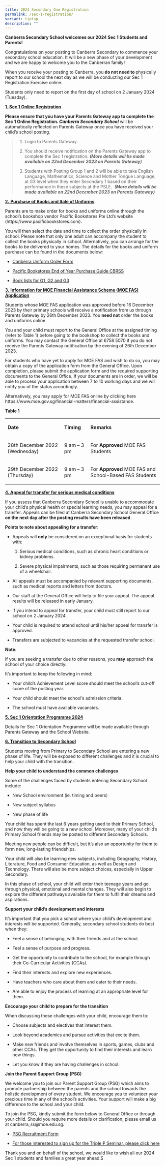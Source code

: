 ```yaml
---
title: 2024 Secondary One Registration
permalink: /sec-1-registration/
variant: tiptap
description: ""
---
```

<p><strong>Canberra Secondary School welcomes our 2024 Sec 1 Students and Parents!</strong></p><p>Congratulations on your posting to Canberra Secondary to commence your secondary school education. It will be a new phase of your development and we are happy to welcome you to the Canberran family!</p><p>When you receive your posting to Canberra, you&nbsp;<strong>do not need to </strong>physically report to our school the next day as we will be conducting our Sec 1 Registration Exercise online.</p><p>Students only need to report on the first day of school on 2 January 2024 (Tuesday).</p><p></p><p><strong><u>1. Sec 1 Online Registration</u></strong></p><p><strong>Please ensure that you have your Parents Gateway app to complete the Sec 1 Online Registration. <em>Canberra Secondary School</em></strong> will be automatically reflected on Parents Gateway once you have received your child’s school posting.</p><blockquote><p></p><ol data-tight="true" class="tight"><li><p>Login to Parents Gateway.&nbsp;</p></li><li><p>You should receive notification on the Parents Gateway app to complete the Sec 1 registration. <strong><em>(More details will be made available on 22nd December 2023 on Parents Gateway)</em></strong></p></li><li><p>Students with Posting Group 1 and 2 will be able to take English Language, Mathematics, Science and Mother Tongue Language, at G3 level when they enter Secondary 1 based on their performance in these subjects at the PSLE.&nbsp; <strong><em>(More details will be made available on 22nd December 2023 on Parents Gateway)</em></strong></p></li></ol></blockquote><p></p><p><strong><u>2.</u></strong><u> </u><strong><u>Purchase of Books and Sale of Uniforms</u></strong></p><p>Parents are to make order for books and uniforms online through the school’s bookshop vendor Pacific Bookstores Pte Ltd’s website (<a rel="noopener noreferrer nofollow" target="_blank">https://www.pacificbookstores.com</a>).</p><p>You will then select the date and time to collect the order physically in school. Please note that only one adult can accompany the student to collect the books physically in school. Alternatively, you can arrange for the books to be delivered to your homes. The details for the books and uniform purchase can be found in the documents below:</p><ul data-tight="true" class="tight"><li><p><a href="/files/2024/1_CBRSS_UNIFORM_ORDER_FORM_2024.pdf" rel="noopener noreferrer nofollow" target="_blank">Canberra Uniform Order Form</a></p></li><li><p><a href="/files/PACIFIC BOOKSTORES END OF YEAR PURCHASE GUIDE CBRSS.pdf" rel="noopener noreferrer nofollow" target="_blank">Pacific Bookstores End of Year Purchase Guide CBRSS</a></p></li><li><p><a href="/files/2024/2_S1_2024.pdf" rel="noopener noreferrer nofollow" target="_blank">Book lists for G1, G2 and G3</a></p></li></ul><p></p><p><strong><u>3.</u></strong><u>&nbsp;</u><strong><u>Information for MOE Financial Assistance Scheme (MOE FAS) Application</u></strong></p><p>Students whose MOE FAS application was approved before 16 December 2023 by their primary schools will receive a notification from us through Parents Gateway by 26th December 2023. You <strong>need not</strong> order the books and uniforms online.&nbsp;</p><p>You and your child must report to the General Office at the assigned timing (refer to Table 1) before going to the bookshop to collect the books and uniforms.&nbsp;You may contact the General Office at 6758 5070 if you do not receive the Parents Gateway notification by the evening of 26th December 2023.</p><p>For students who have yet to apply for MOE FAS and wish to do so, you may obtain a copy of the application form from the General Office. Upon completion, please submit the application form and the required supporting documents to the General Office.&nbsp;If your documents are in order, we will be able to process your application between 7 to 10 working days and we will notify you of the status accordingly.</p><p>Alternatively, you may apply for MOE FAS online by clicking here <a rel="noopener noreferrer nofollow" target="_blank">https://www.moe.gov.sg/financial-matters/financial-assistance</a>.</p><p></p><p><strong>Table 1</strong></p><table><tbody><tr><td rowspan="1" colspan="1"><p><strong>Date</strong></p></td><td rowspan="1" colspan="1"><p><strong>Timing</strong></p></td><td rowspan="1" colspan="1"><p><strong>Remarks</strong></p></td></tr><tr><td rowspan="1" colspan="1"><p>28th December 2022 (Wednesday)</p></td><td rowspan="1" colspan="1"><p>9 am – 3 pm</p></td><td rowspan="1" colspan="1"><p>For <strong>Approved</strong> MOE FAS Students</p></td></tr><tr><td rowspan="1" colspan="1"><p>29th December 2022 (Thursday)</p></td><td rowspan="1" colspan="1"><p>9 am – 3 pm</p></td><td rowspan="1" colspan="1"><p>For <strong>Approved</strong> MOE FAS and School-Based FAS Students</p></td></tr></tbody></table><p></p><p><strong><u>4. Appeal for transfer for serious medical conditions</u></strong></p><p>If you assess that Canberra Secondary School is unable to accommodate your child’s physical health or special learning needs, you may appeal for a transfer. Appeals can be filed at Canberra Secondary School&nbsp;General Office <strong>on the next day after the posting results have been released</strong>.</p><p></p><p><strong>Points to note about appealing for a transfer:</strong></p><ul data-tight="true" class="tight"><li><p>Appeals will&nbsp;<strong>only</strong>&nbsp;be considered on an exceptional basis for students with:</p><ol data-tight="true" class="tight"><li><p>Serious medical conditions, such as chronic heart conditions or kidney problems.</p></li><li><p>Severe physical impairments, such as those requiring permanent use of a wheelchair.</p></li></ol></li><li><p>All appeals must be accompanied by relevant supporting documents, such as medical reports and letters from doctors.</p></li><li><p>Our staff at the General Office will help to file your appeal. The appeal results will be released in early January.</p></li><li><p>If you intend to appeal for transfer, your child must still report to our school on 2 January 2024.</p></li><li><p>Your child is required to attend school until his/her appeal for transfer is approved.</p></li><li><p>Transfers are subjected to vacancies at the requested transfer school.</p></li></ul><p></p><p><strong>Note:</strong></p><p>If you are seeking a transfer due to other reasons, you&nbsp;<strong>may</strong>&nbsp;approach the school of your choice directly.</p><p>It’s important to keep the following in mind:</p><ul data-tight="true" class="tight"><li><p>Your child’s Achievement Level score should meet the school’s cut-off score of the posting year.</p></li><li><p>Your child should meet the school’s admission criteria.</p></li><li><p>The school must have available vacancies.</p></li></ul><p></p><p><strong><u>5. Sec 1 Orientation Programme 2024</u></strong></p><p>Details for Sec 1 Orientation Programme will be made available through Parents Gateway and the School Website.</p><p><strong><u>6. Transition to Secondary School</u></strong></p><p>Students moving from Primary to Secondary School are entering a new phase of life. They will be exposed to different challenges and it is crucial to help your child with the transition.</p><p></p><p><strong>Help your child to understand the common challenges</strong></p><p>Some of the challenges faced by students entering Secondary School include:</p><ul data-tight="true" class="tight"><li><p>New School environment (ie. timing and peers)</p></li><li><p>New subject syllabus</p></li><li><p>New phase of life</p></li></ul><p>Your child has spent the last 6 years getting used to their Primary School, and now they will be going to a new school. Moreover, many of your child’s Primary School friends may be posted to different Secondary Schools.</p><p>Meeting new people can be difficult, but it’s also an opportunity for them to form new, long-lasting friendships.</p><p>Your child will also be learning new subjects, including Geography, History, Literature, Food and Consumer Education, as well as Design and Technology. There will also be more subject choices, especially in Upper Secondary.</p><p>In this phase of school, your child will enter their teenage years and go through physical, emotional and mental changes. They will also begin to explore the different pathways available for them to fulfil their dreams and aspirations.</p><p></p><p><strong>Support your child’s development and interests</strong></p><p>It’s important that you pick a school where your child’s development and interests will be supported. Generally, secondary school students do best when they:</p><ul data-tight="true" class="tight"><li><p>Feel a sense of belonging, with their friends and at the school.</p></li><li><p>Feel a sense of purpose and progress.</p></li><li><p>Get the opportunity to contribute to the school, for example through their Co-Curricular Activities (CCAs).</p></li><li><p>Find their interests and explore new experiences.</p></li><li><p>Have teachers who care about them and cater to their needs.</p></li><li><p>Are able to enjoy the process of learning at an appropriate level for them.</p><p></p></li></ul><p><strong>Encourage your child to prepare for the transition</strong></p><p>When discussing these challenges with your child, encourage them to:</p><ul data-tight="true" class="tight"><li><p>Choose subjects and electives that interest them.</p></li><li><p>Look beyond academics and pursue activities that excite them.</p></li><li><p>Make new friends and involve themselves in sports, games, clubs and other CCAs. They get the opportunity to find their interests and learn new things.</p></li><li><p>Let you know if they are having challenges in school.</p></li></ul><p></p><p><strong>Join the Parent Support Group (PSG)</strong></p><p>We welcome you to join our Parent Support Group (PSG) which aims to promote partnership between the parents and the school towards the holistic development of every student. We encourage you to volunteer your precious time in any of the school’s activities. Your support will make a big difference to the school and your child.</p><p>To join the PSG, kindly submit the form below to General Office or through your child. Should you require more details or clarification, please email us at <a rel="noopener noreferrer nofollow" target="_blank">canberra_ss@moe.edu.sg</a>.</p><ul data-tight="true" class="tight"><li><p><a href="/files/2024/3_PSG_Recruitment_Form.pdf" rel="noopener noreferrer nofollow" target="_blank">PSG Recruitment Form</a></p></li><li><p><a href="/files/2024/4_PSG_A_FSS_Introduction_letter_2024_by_Care_Corner.pdf" rel="noopener noreferrer nofollow" target="_blank">For those interested to sign up for the Triple P Seminar, please click here</a></p></li></ul><p></p><p>Thank you and on behalf of the school, we would like to wish all our 2024 Sec 1 students and families a great year ahead.S</p>
